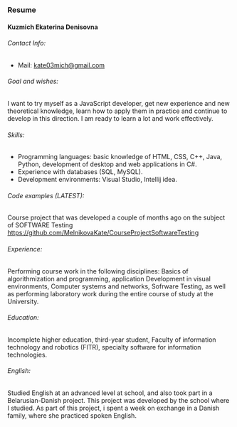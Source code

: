 ### Resume
#### Kuzmich Ekaterina Denisovna
###### Contact Info: 
- Mail: kate03mich@gmail.com
###### Goal and wishes: 
I want to try myself as a JavaScript developer, get new experience and new theoretical knowledge, learn how to apply them in practice and continue to develop in this direction. I am ready to learn a lot and work effectively.                                                                                                                              
###### Skills:
- Programming languages: basic knowledge of HTML, CSS, C++, Java, Python, development of desktop and web applications in C#.                                     
- Experience with databases (SQL, MySQL). 
- Development environments: Visual Studio, Intellij idea.                                                                    
###### Code examples (LATEST): 
Course project that was developed a couple of months ago on the subject of SOFTWARE Testing https://github.com/MelnikovaKate/CourseProjectSoftwareTesting                                    
###### Experience: 
Performing course work in the following disciplines: Basics of algorithmization and programming, application Development in visual environments, Computer systems and networks, Sofrware Testing, as well as performing laboratory work during the entire course of study at the University.                                   
###### Education: 
Incomplete higher education, third-year student, Faculty of information technology and robotics (FITR), specialty software for information technologies. 
###### English: 
Studied English at an advanced level at school, and also took part in a Belarusian-Danish project. This project was developed by the school where I studied. As part of this project, i spent a week on exchange in a Danish family, where she practiced spoken English.
